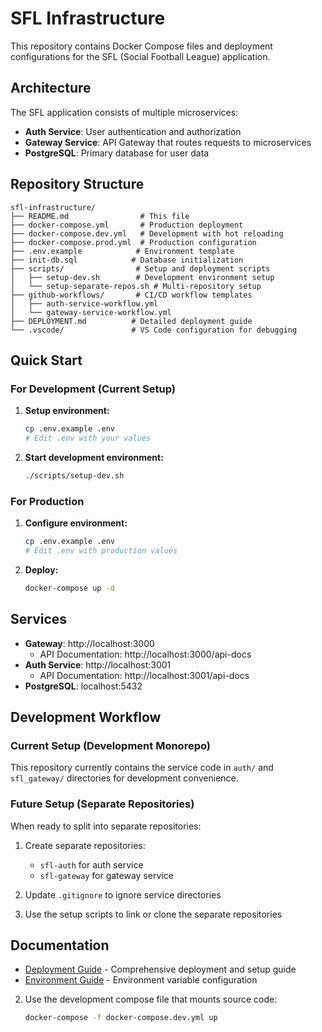 # SFL Infrastructure

This repository contains Docker Compose files and deployment configurations for the SFL (Social Football League) application.

## Architecture

The SFL application consists of multiple microservices:

- **Auth Service**: User authentication and authorization
- **Gateway Service**: API Gateway that routes requests to microservices  
- **PostgreSQL**: Primary database for user data

## Repository Structure

```
sfl-infrastructure/
├── README.md                # This file
├── docker-compose.yml       # Production deployment
├── docker-compose.dev.yml   # Development with hot reloading
├── docker-compose.prod.yml  # Production configuration
├── .env.example            # Environment template
├── init-db.sql            # Database initialization
├── scripts/                # Setup and deployment scripts
│   ├── setup-dev.sh        # Development environment setup
│   └── setup-separate-repos.sh # Multi-repository setup
├── github-workflows/       # CI/CD workflow templates
│   ├── auth-service-workflow.yml
│   └── gateway-service-workflow.yml
├── DEPLOYMENT.md          # Detailed deployment guide
└── .vscode/               # VS Code configuration for debugging
```

## Quick Start

### For Development (Current Setup)

1. **Setup environment:**
   ```bash
   cp .env.example .env
   # Edit .env with your values
   ```

2. **Start development environment:**
   ```bash
   ./scripts/setup-dev.sh
   ```

### For Production

1. **Configure environment:**
   ```bash
   cp .env.example .env
   # Edit .env with production values
   ```

2. **Deploy:**
   ```bash
   docker-compose up -d
   ```

## Services

- **Gateway**: http://localhost:3000
  - API Documentation: http://localhost:3000/api-docs
- **Auth Service**: http://localhost:3001
  - API Documentation: http://localhost:3001/api-docs  
- **PostgreSQL**: localhost:5432

## Development Workflow

### Current Setup (Development Monorepo)
This repository currently contains the service code in `auth/` and `sfl_gateway/` directories for development convenience.

### Future Setup (Separate Repositories)
When ready to split into separate repositories:

1. Create separate repositories:
   - `sfl-auth` for auth service
   - `sfl-gateway` for gateway service

2. Update `.gitignore` to ignore service directories
3. Use the setup scripts to link or clone the separate repositories

## Documentation

- [Deployment Guide](DEPLOYMENT.md) - Comprehensive deployment and setup guide
- [Environment Guide](ENV_GUIDE.md) - Environment variable configuration

2. Use the development compose file that mounts source code:
   ```bash
   docker-compose -f docker-compose.dev.yml up
   ```
